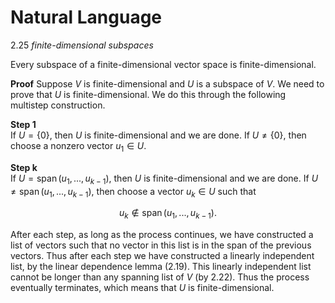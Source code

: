 # Natural Language

2.25 *finite-dimensional subspaces*

Every subspace of a finite-dimensional vector space is finite-dimensional.

**Proof** Suppose $V$ is finite-dimensional and $U$ is a subspace of $V$. We need to prove that $U$ is finite-dimensional. We do this through the following multistep construction.

**Step 1**  
If $U = \{0\}$, then $U$ is finite-dimensional and we are done. If $U \neq \{0\}$, then choose a nonzero vector $u_1 \in U$.

**Step k**  
If $U = \operatorname{span}(u_1, ..., u_{k-1})$, then $U$ is finite-dimensional and we are done. If $U \neq \operatorname{span}(u_1, ..., u_{k-1})$, then choose a vector $u_k \in U$ such that

$$u_k \notin \operatorname{span}(u_1, ..., u_{k-1}).$$

After each step, as long as the process continues, we have constructed a list of vectors such that no vector in this list is in the span of the previous vectors. Thus after each step we have constructed a linearly independent list, by the linear dependence lemma (2.19). This linearly independent list cannot be longer than any spanning list of $V$ (by 2.22). Thus the process eventually terminates, which means that $U$ is finite-dimensional.
